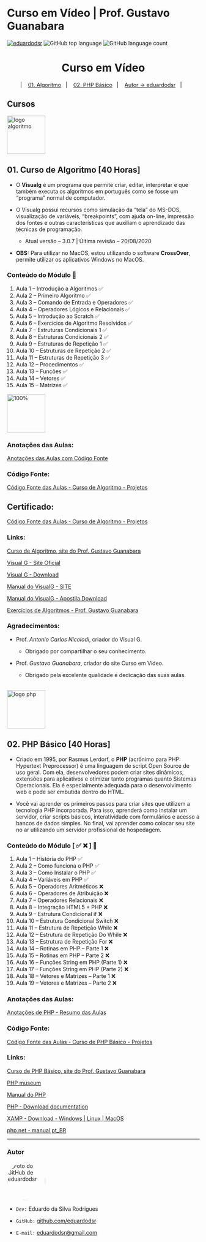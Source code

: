 # Curso em Vídeo | Prof. Gustavo Guanabara

[![eduardodsr](https://img.shields.io/badge/made_by-eduardodsr-green)](https://github.com/eduardodsr/cursoemvideo)
![GitHub top language](https://img.shields.io/github/languages/top/eduardodsr/cursoemvideo)
![GitHub language count](https://img.shields.io/github/languages/count/eduardodsr/cursoemvideo)

<h1 align="center"> Curso em Vídeo </h1>

<p align="center"> |&nbsp;&nbsp;&nbsp; 
  <a href="#algoritmo">01. Algoritmo</a>&nbsp;&nbsp;&nbsp;|&nbsp;&nbsp;&nbsp;
  <a href="#php-basico">02. PHP Básico</a>&nbsp;&nbsp;&nbsp;|&nbsp;&nbsp;&nbsp;
   <a href="#autor">Autor &rarr; eduardodsr</a>&nbsp;&nbsp;&nbsp;|&nbsp;&nbsp;&nbsp;
</p>



## Cursos

<img src="https://www.cursoemvideo.com/wp-content/uploads/bb-plugin/cache/algoritmos-circle.jpg" alt="logo algoritmo" width="100px" /> 


<span id="algoritmo">

## 01. Curso de Algoritmo [40 Horas] 

- O **Visualg** é um programa que permite criar, editar, interpretar e que também executa os algoritmos em português como se fosse um “programa” normal de computador.

- O Visualg possui recursos como simulação da “tela” do MS-DOS, visualização de variáveis, “breakpoints”, com ajuda on-line, impressão dos fontes e outras características que auxiliam o aprendizado das técnicas de programação.

    - Atual versão – 3.0.7 | Última revisão – 20/08/2020

- **OBS:** Para utilizar no MacOS, estou utilizando o software **CrossOver**, permite utilizar os aplicativos Windows no MacOS.


### Conteúdo do Módulo :bookmark:

1. Aula 1 – Introdução a Algoritmos  ✅
2. Aula 2 – Primeiro Algoritmo ✅
3. Aula 3 – Comando de Entrada e Operadores ✅
4. Aula 4 – Operadores Lógicos e Relacionais ✅
5. Aula 5 – Introdução ao Scratch ✅
6. Aula 6 – Exercícios de Algoritmo Resolvidos ✅
7. Aula 7 – Estruturas Condicionais 1 ✅
8. Aula 8 – Estruturas Condicionais 2 ✅
9. Aula 9 – Estruturas de Repetição 1 ✅
10. Aula 10 – Estruturas de Repetição 2 ✅
11. Aula 11 – Estruturas de Repetição 3 ✅
12. Aula 12 – Procedimentos ✅
13. Aula 13 – Funções ✅
14. Aula 14 – Vetores ✅
15. Aula 15 – Matrizes ✅

<img src="https://github.com/eduardodsr/cursoemvideo/blob/master/curso-de-algoritmo/img/algoritmo.png" alt="100%" width="100px" /> 

### Anotações das Aulas:

[Anotações das Aulas com Código Fonte](https://github.com/eduardodsr/cursoemvideo/blob/master/curso-de-algoritmo/README.md)

### Código Fonte:

[Código Fonte das Aulas - Curso de Algoritmo - Projetos](https://github.com/eduardodsr/cursoemvideo/tree/master/curso-de-algoritmo/Projetos) 

## Certificado: 

[Código Fonte das Aulas - Curso de Algoritmo - Projetos](https://github.com/eduardodsr/cursoemvideo/tree/master/curso-de-algoritmo/certificado) 

### Links: 

[Curso de Algoritmo, site do Prof. Gustavo Guanabara](https://www.cursoemvideo.com/curso/curso-de-algoritmo/)

[Visual G - Site Oficial](http://visualg3.com.br/)

[Visual G - Download](https://sourceforge.net/projects/visualg30/)

[Manual do VisualG - SITE](https://manual.visualg3.com.br/doku.php?id=manual) 

[Manual do VisualG - Apostila Download](https://sourceforge.net/projects/visualg30/files/Apostila%20de%20VisualG%20Curso_Basico.pdf)

[Exercícios de Algoritmos - Prof. Gustavo Guanabara](https://www.cursoemvideo.com/wp-content/uploads/2019/08/exercicios-algoritmos.pdf)


### Agradecimentos:

- Prof. *Antonio Carlos Nicolodi*, criador do Visual G.
    - Obrigado por compartilhar o seu conhecimento. 

- Prof. *Gustavo Guanabara*, criador do site Curso em Vídeo.
    - Obrigado pela excelente qualidade e dedicação das suas aulas. 

<br>

<img src="https://www.cursoemvideo.com/wp-content/uploads/bb-plugin/cache/php-circle.jpg" alt="logo php" width="100px" /> 

<span id="php-basico">

## 02. PHP Básico [40 Horas] 

- Criado em 1995, por Rasmus Lerdorf, o **PHP** (acrônimo para PHP: Hypertext Preprocessor) é uma linguagem de script Open Source de uso geral. Com ela, desenvolvedores podem criar sites dinâmicos, extensões para aplicativos e otimizar tanto programas quanto Sistemas Operacionais. Ela é especialmente adequada para o desenvolvimento web e pode ser embutida dentro do HTML.

- Você vai aprender os primeiros passos para criar sites que utilizem a tecnologia PHP incorporada. Para isso, aprenderá como instalar um servidor, criar scripts básicos, interatividade com formulários e acesso a bancos de dados simples. No final, vai aprender como colocar seu site no ar utilizando um servidor profissional de hospedagem.

### Conteúdo do Módulo [ ✅ ❌ ] :bookmark:

1. Aula 1 – História do PHP ✅
2. Aula 2 – Como funciona o PHP ✅
3. Aula 3 – Como Instalar o PHP ✅
4. Aula 4 – Variáveis em PHP ✅
5. Aula 5 – Operadores Aritméticos ❌
6. Aula 6 – Operadores de Atribuição ❌
7. Aula 7 – Operadores Relacionais ❌
8. Aula 8 – Integração HTML5 + PHP ❌
9. Aula 9 – Estrutura Condicional if ❌
10. Aula 10 – Estrutura Condicional Switch ❌
11. Aula 11 – Estrutura de Repetição While ❌
12. Aula 12 – Estrutura de Repetição Do While ❌
13. Aula 13 – Estrutura de Repetição For ❌
14. Aula 14 – Rotinas em PHP – Parte 1 ❌
15. Aula 15 – Rotinas em PHP – Parte 2 ❌
16. Aula 16 – Funções String em PHP (Parte 1) ❌
17. Aula 17 – Funções String em PHP (Parte 2) ❌
18. Aula 18 – Vetores e Matrizes – Parte 1 ❌
19. Aula 19 – Vetores e Matrizes – Parte 2 ❌

### Anotações das Aulas:

[Anotações de PHP - Resumo das Aulas](https://github.com/eduardodsr/cursoemvideo/tree/master/php-basico)

### Código Fonte:

[Código Fonte das Aulas - Curso de PHP Básico - Projetos](https://github.com/eduardodsr/cursoemvideo/tree/master/php-basico/projetos/) 

### Links: 

[Curso de PHP Básico, site do Prof. Gustavo Guanabara](https://www.cursoemvideo.com/curso/php-basico)

[PHP museum](https://museum.php.net/)

[Manual do PHP](https://www.php.net/manual/pt_BR/)

[PHP - Download documentation](https://www.php.net/download-docs.php)

[XAMP - Download - Windows | Linux | MacOS](https://www.apachefriends.org/download.html)

[php.net - manual pt_BR](https://www.php.net/manual/pt_BR/)

<hr>


<span id="autor">

### Autor

<div align="rigth">
  <a href="https://github.com/eduardodsr">
   <img align="center" style="border-radius: 100%;" src="https://avatars.githubusercontent.com/u/66234125?s=400" width="100px;" alt="Foto do GitHub de eduardodsr"/>
  </a>
</div>

  * ` Dev: ` Eduardo da Silva Rodrigues
  
  * ` GitHub: ` [github.com/eduardodsr](https://www.github.com/eduardodsr)
 
  * ` E-mail: ` <eduardodsr@gmail.com> 